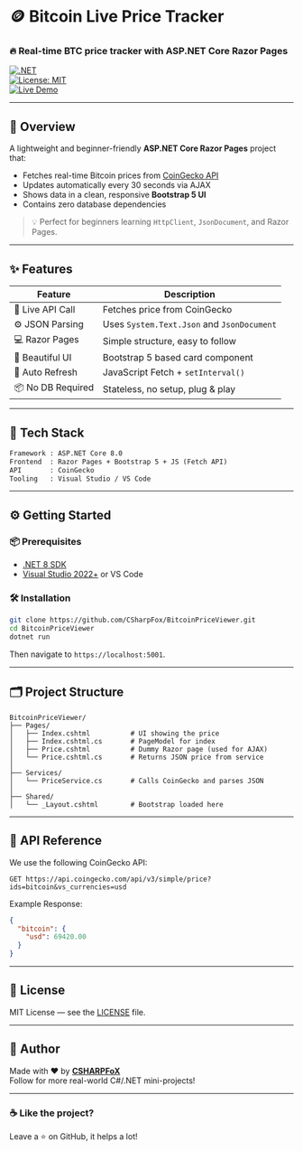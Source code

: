 ﻿# 🪙 Bitcoin Live Price Tracker  
### 🔥 Real-time BTC price tracker with ASP.NET Core Razor Pages

[![.NET](https://img.shields.io/badge/.NET-8.0-purple?logo=dotnet)](https://dotnet.microsoft.com/)  
[![License: MIT](https://img.shields.io/badge/license-MIT-green.svg)](LICENSE)  
[![Live Demo](https://img.shields.io/badge/Live-Demo-orange?logo=vercel)](#demo)

---

## 🚀 Overview

A lightweight and beginner-friendly **ASP.NET Core Razor Pages** project that:
- Fetches real-time Bitcoin prices from [CoinGecko API](https://www.coingecko.com/en/api/documentation)
- Updates automatically every 30 seconds via AJAX
- Shows data in a clean, responsive **Bootstrap 5 UI**
- Contains zero database dependencies  
> 💡 Perfect for beginners learning `HttpClient`, `JsonDocument`, and Razor Pages.

---

## ✨ Features

| Feature                   | Description                                |
|---------------------------|--------------------------------------------|
| 🔌 Live API Call          | Fetches price from CoinGecko               |
| ⚙️ JSON Parsing           | Uses `System.Text.Json` and `JsonDocument` |
| 💻 Razor Pages            | Simple structure, easy to follow           |
| 🎨 Beautiful UI           | Bootstrap 5 based card component           |
| 🔄 Auto Refresh           | JavaScript Fetch + `setInterval()`         |
| 📦 No DB Required         | Stateless, no setup, plug & play           |

---

## 🧰 Tech Stack

```txt
Framework : ASP.NET Core 8.0
Frontend  : Razor Pages + Bootstrap 5 + JS (Fetch API)
API       : CoinGecko
Tooling   : Visual Studio / VS Code
```

---

## ⚙️ Getting Started

### 📦 Prerequisites
- [.NET 8 SDK](https://dotnet.microsoft.com/download)
- [Visual Studio 2022+](https://visualstudio.microsoft.com/) or VS Code

### 🛠️ Installation

```bash
git clone https://github.com/CSharpFox/BitcoinPriceViewer.git
cd BitcoinPriceViewer
dotnet run
```

Then navigate to `https://localhost:5001`.

---

## 🗂 Project Structure

```
BitcoinPriceViewer/
├── Pages/
│   ├── Index.cshtml          # UI showing the price
│   ├── Index.cshtml.cs       # PageModel for index
│   ├── Price.cshtml          # Dummy Razor page (used for AJAX)
│   └── Price.cshtml.cs       # Returns JSON price from service
│
├── Services/
│   └── PriceService.cs       # Calls CoinGecko and parses JSON
│
├── Shared/
│   └── _Layout.cshtml        # Bootstrap loaded here
```

---

## 📡 API Reference

We use the following CoinGecko API:

```http
GET https://api.coingecko.com/api/v3/simple/price?ids=bitcoin&vs_currencies=usd
```

Example Response:
```json
{
  "bitcoin": {
    "usd": 69420.00
  }
}
```

---

## 📃 License

MIT License — see the [LICENSE](LICENSE) file.

---

## 🦊 Author

Made with ❤️ by [**CSHARPFoX**](https://www.youtube.com/@CSharpFox)  
Follow for more real-world C#/.NET mini-projects!

---

### ☕ Like the project?
Leave a ⭐ on GitHub, it helps a lot!
